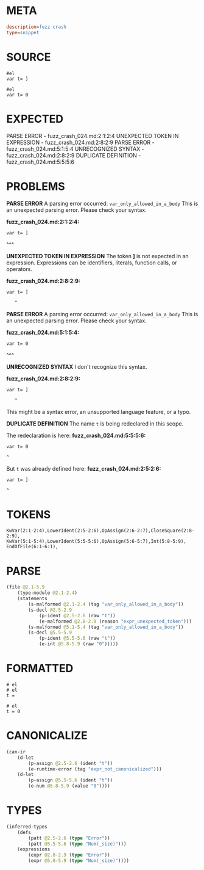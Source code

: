 # META
~~~ini
description=fuzz crash
type=snippet
~~~
# SOURCE
~~~roc
#el
var t= ]

#el
var t= 0
~~~
# EXPECTED
PARSE ERROR - fuzz_crash_024.md:2:1:2:4
UNEXPECTED TOKEN IN EXPRESSION - fuzz_crash_024.md:2:8:2:9
PARSE ERROR - fuzz_crash_024.md:5:1:5:4
UNRECOGNIZED SYNTAX - fuzz_crash_024.md:2:8:2:9
DUPLICATE DEFINITION - fuzz_crash_024.md:5:5:5:6
# PROBLEMS
**PARSE ERROR**
A parsing error occurred: `var_only_allowed_in_a_body`
This is an unexpected parsing error. Please check your syntax.

**fuzz_crash_024.md:2:1:2:4:**
```roc
var t= ]
```
^^^


**UNEXPECTED TOKEN IN EXPRESSION**
The token **]** is not expected in an expression.
Expressions can be identifiers, literals, function calls, or operators.

**fuzz_crash_024.md:2:8:2:9:**
```roc
var t= ]
```
       ^


**PARSE ERROR**
A parsing error occurred: `var_only_allowed_in_a_body`
This is an unexpected parsing error. Please check your syntax.

**fuzz_crash_024.md:5:1:5:4:**
```roc
var t= 0
```
^^^


**UNRECOGNIZED SYNTAX**
I don't recognize this syntax.

**fuzz_crash_024.md:2:8:2:9:**
```roc
var t= ]
```
       ^

This might be a syntax error, an unsupported language feature, or a typo.

**DUPLICATE DEFINITION**
The name `t` is being redeclared in this scope.

The redeclaration is here:
**fuzz_crash_024.md:5:5:5:6:**
```roc
var t= 0
```
    ^

But `t` was already defined here:
**fuzz_crash_024.md:2:5:2:6:**
```roc
var t= ]
```
    ^


# TOKENS
~~~zig
KwVar(2:1-2:4),LowerIdent(2:5-2:6),OpAssign(2:6-2:7),CloseSquare(2:8-2:9),
KwVar(5:1-5:4),LowerIdent(5:5-5:6),OpAssign(5:6-5:7),Int(5:8-5:9),
EndOfFile(6:1-6:1),
~~~
# PARSE
~~~clojure
(file @2.1-5.9
	(type-module @2.1-2.4)
	(statements
		(s-malformed @2.1-2.4 (tag "var_only_allowed_in_a_body"))
		(s-decl @2.5-2.9
			(p-ident @2.5-2.6 (raw "t"))
			(e-malformed @2.8-2.9 (reason "expr_unexpected_token")))
		(s-malformed @5.1-5.4 (tag "var_only_allowed_in_a_body"))
		(s-decl @5.5-5.9
			(p-ident @5.5-5.6 (raw "t"))
			(e-int @5.8-5.9 (raw "0")))))
~~~
# FORMATTED
~~~roc
# el
# el
t = 

# el
t = 0
~~~
# CANONICALIZE
~~~clojure
(can-ir
	(d-let
		(p-assign @2.5-2.6 (ident "t"))
		(e-runtime-error (tag "expr_not_canonicalized")))
	(d-let
		(p-assign @5.5-5.6 (ident "t"))
		(e-num @5.8-5.9 (value "0"))))
~~~
# TYPES
~~~clojure
(inferred-types
	(defs
		(patt @2.5-2.6 (type "Error"))
		(patt @5.5-5.6 (type "Num(_size)")))
	(expressions
		(expr @2.8-2.9 (type "Error"))
		(expr @5.8-5.9 (type "Num(_size)"))))
~~~
